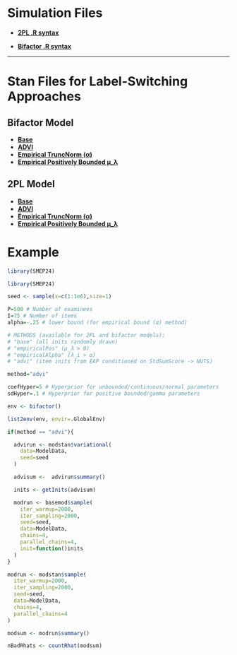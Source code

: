 # Simulation Files

  - [**2PL .R syntax**](https://github.com/nathdep/SMEP24/blob/main/R/twopl.R)

  - [**Bifactor .R syntax**](https://github.com/nathdep/SMEP24/blob/main/R/bifactor.R)

-----------------

# Stan Files for Label-Switching Approaches

## Bifactor Model

  - [**Base**](https://github.com/nathdep/SMEP24/blob/main/Stan/bifactor_base.stan)
  - [**ADVI**](https://github.com/nathdep/SMEP24/blob/main/Stan/bifactor_advi.stan)
  - [**Empirical TruncNorm (α)**](https://github.com/nathdep/SMEP24/blob/main/Stan/bifactor_empiricalAlpha.stan)
  - [**Empirical Positively Bounded μ_λ**](https://github.com/nathdep/SMEP24/blob/main/Stan/bifactor_empiricalPos.stan)

## 2PL Model
  - [**Base**](https://github.com/nathdep/SMEP24/blob/main/Stan/twopl_base.stan)
  - [**ADVI**](https://github.com/nathdep/SMEP24/blob/main/Stan/twopl_advi.stan)
  - [**Empirical TruncNorm (α)**](https://github.com/nathdep/SMEP24/blob/main/Stan/twopl_empiricalAlpha.stan)
  - [**Empirical Positively Bounded μ_λ**](https://github.com/nathdep/SMEP24/blob/main/Stan/twopl_empiricalPos.stan)

# Example

```r
library(SMEP24)

library(SMEP24)

seed <- sample(x=c(1:1e6),size=1)

P=500 # Number of examinees
I=75 # Number of items
alpha=-.25 # lower bound (for empirical bound (α) method)

# METHODS (available for 2PL and bifactor models):
# "base" (all inits randomly drawn)
# "empiricalPos" (μ_λ > 0)
# "empiricalAlpha" (λ_i > α)
# "advi" (item inits from EAP conditioned on StdSumScore -> NUTS)

method="advi"

coefHyper=5 # Hyperprior for unbounded/continuous/normal parameters
sdHyper=.1 # Hyperprior for positive bounded/gamma parameters

env <- bifactor()

list2env(env, envir=.GlobalEnv)

if(method == "advi"){

  advirun <- modstan$variational(
    data=ModelData,
    seed=seed
  )

  advisum <-  advirun$summary()

  inits <- getInits(advisum)

  modrun <- basemod$sample(
    iter_warmup=2000,
    iter_sampling=2000,
    seed=seed,
    data=ModelData,
    chains=4,
    parallel_chains=4,
    init=function()inits
  )
}

modrun <- modstan$sample(
  iter_warmup=2000,
  iter_sampling=2000,
  seed=seed,
  data=ModelData,
  chains=4,
  parallel_chains=4
)

modsum <- modrun$summary()

nBadRhats <- countRhat(modsum)


```
